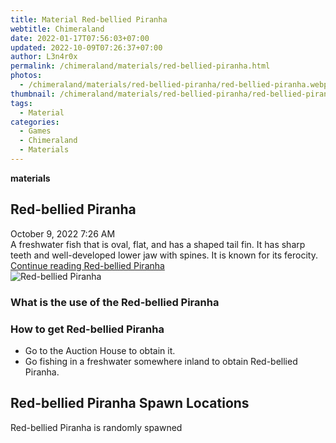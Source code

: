 ```yaml
---
title: Material Red-bellied Piranha
webtitle: Chimeraland
date: 2022-01-17T07:56:03+07:00
updated: 2022-10-09T07:26:37+07:00
author: L3n4r0x
permalink: /chimeraland/materials/red-bellied-piranha.html
photos:
  - /chimeraland/materials/red-bellied-piranha/red-bellied-piranha.webp
thumbnail: /chimeraland/materials/red-bellied-piranha/red-bellied-piranha.webp
tags:
  - Material
categories:
  - Games
  - Chimeraland
  - Materials
---
```


<section id="bootstrap-wrapper">
  <link
    rel="stylesheet"
    href="https://cdn.statically.io/gh/dimaslanjaka/Web-Manajemen/40ac3225/css/bootstrap-4.5-wrapper.css"
  />
  <div
    class="row g-0 border rounded overflow-hidden flex-md-row mb-4 shadow-sm position-relative"
  >
    <div class="col p-4 d-flex flex-column position-static">
      <strong class="d-inline-block mb-2 text-success">materials</strong>
      <h2 class="mb-0">Red-bellied Piranha</h2>
      <div class="mb-1 text-muted">October 9, 2022 7:26 AM</div>
      <div class="mb-2 border p-1">
        A freshwater fish that is oval, flat, and has a shaped tail fin. It has
        sharp teeth and well-developed lower jaw with spines. It is known for
        its ferocity.
      </div>
      <a
        href="/chimeraland/materials/red-bellied-piranha.html"
        class="stretched-link d-none"
        >Continue reading Red-bellied Piranha</a
      >
    </div>
    <div class="col-auto d-none d-lg-block">
      <img
        src="/chimeraland/materials/red-bellied-piranha/red-bellied-piranha.webp"
        alt="Red-bellied Piranha"
      />
    </div>
  </div>
  <div class="row">
    <div class="col-lg-6 col-12 mb-2">
      <div class="card">
        <div class="card-body">
          <h3 class="card-title">What is the use of the Red-bellied Piranha</h3>
          <div class="card-text"><ul></ul></div>
        </div>
      </div>
    </div>
    <div class="col-lg-6 col-12 mb-2">
      <div class="card">
        <div class="card-body">
          <h3 class="card-title">How to get Red-bellied Piranha</h3>
          <div class="card-text">
            <ul>
              <li>Go to the Auction House to obtain it.</li>
              <li>
                Go fishing in a freshwater somewhere inland to obtain
                Red-bellied Piranha.
              </li>
            </ul>
          </div>
        </div>
      </div>
    </div>
    <div class="col-12 mb-2">
      <h2>Red-bellied Piranha Spawn Locations</h2>
      <p>Red-bellied Piranha is randomly spawned</p>
    </div>
  </div>
</section>